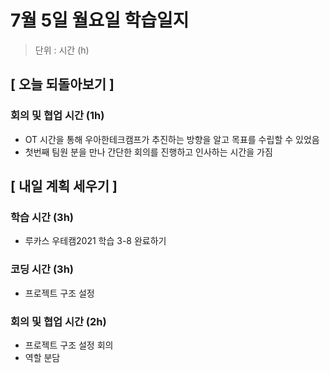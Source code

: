 # 7월 5일 월요일 학습일지

> 단위 : 시간 (h)

## [ 오늘 되돌아보기 ]

### 회의 및 협업 시간 (1h)

- OT 시간을 통해 우아한테크캠프가 추진하는 방향을 알고 목표를 수립할 수 있었음
- 첫번째 팀원 분을 만나 간단한 회의를 진행하고 인사하는 시간을 가짐

## [ 내일 계획 세우기 ]

### 학습 시간 (3h)

- 루카스 우테캠2021 학습 3-8 완료하기

### 코딩 시간 (3h)

- 프로젝트 구조 설정

### 회의 및 협업 시간 (2h)

- 프로젝트 구조 설정 회의 
- 역할 분담
